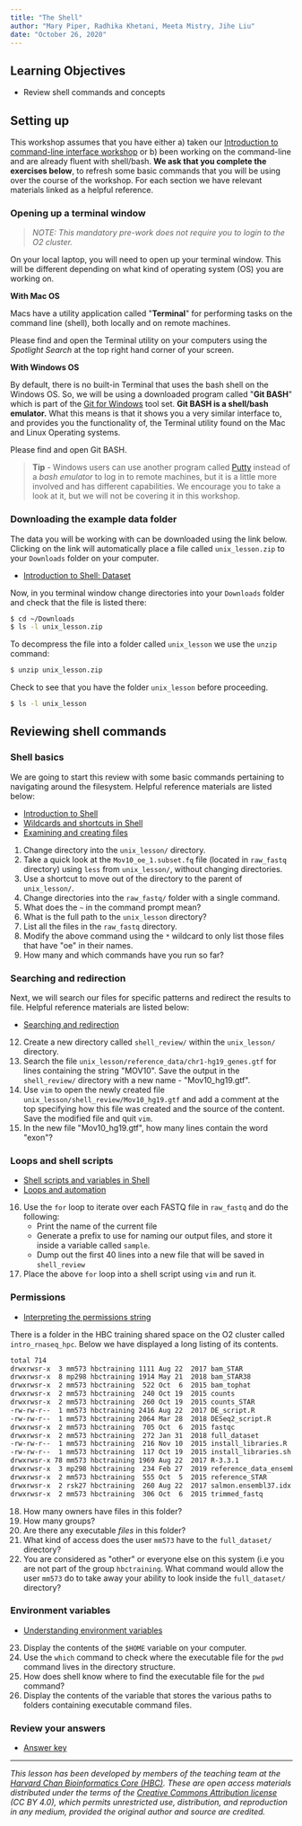```yaml
---
title: "The Shell"
author: "Mary Piper, Radhika Khetani, Meeta Mistry, Jihe Liu"
date: "October 26, 2020"
---
```


## Learning Objectives
- Review shell commands and concepts


## Setting up

This workshop assumes that you have either a) taken our [Introduction to command-line interface workshop](https://hbctraining.github.io/Intro-to-shell-flipped/schedule/) or b) been working on the command-line and are already fluent with shell/bash. **We ask that you complete the exercises below**, to refresh some basic commands that you will be using over the course of the workshop. For each section we have relevant materials linked as a helpful reference. 

### Opening up a terminal window

> *NOTE: This mandatory pre-work does not require you to login to the O2 cluster.*

On your local laptop, you will need to open up your terminal window. This will be different depending on what kind of operating system (OS) you are working on.

**With Mac OS**

Macs have a utility application called "**Terminal**" for performing tasks on the command line (shell), both locally and on remote machines. 

Please find and open the Terminal utility on your computers using the *Spotlight Search* at the top right hand corner of your screen.

**With Windows OS**

By default, there is no built-in Terminal that uses the bash shell on the Windows OS. So, we will be using a downloaded program called "**Git BASH**" which is part of the [Git for Windows](https://git-for-windows.github.io/) tool set. **Git BASH is a shell/bash emulator.** What this means is that it shows you a very similar interface to, and provides you the functionality of, the Terminal utility found on the Mac and Linux Operating systems.

Please find and open Git BASH.

> **Tip** - Windows users can use another program called [Putty](http://www.chiark.greenend.org.uk/~sgtatham/putty/download.html) instead of a *bash emulator* to log in to remote machines, but it is a little more involved and has different capabilities. We encourage you to take a look at it, but we will not be covering it in this workshop.

### Downloading the example data folder

The data you will be working with can be downloaded using the link below. Clicking on the link will automatically place a file called `unix_lesson.zip` to your `Downloads` folder on your computer.

- [Introduction to Shell: Dataset](https://github.com/hbctraining/Training-modules/blob/master/Intro_shell/data/unix_lesson.zip?raw=true)

Now, in you terminal window change directories into your `Downloads` folder and check that the file is listed there:

```bash
$ cd ~/Downloads
$ ls -l unix_lesson.zip 
```

To decompress the file into a folder called `unix_lesson` we use the `unzip` command:

```bash
$ unzip unix_lesson.zip
```

Check to see that you have the folder `unix_lesson` before proceeding.

```bash
$ ls -l unix_lesson
```

## Reviewing shell commands

### Shell basics
We are going to start this review with some basic commands pertaining to navigating around the filesystem. Helpful reference materials are listed below:

* [Introduction to Shell](https://hbctraining.github.io/Intro-to-shell-flipped//lessons/01_the_filesystem.html)
* [Wildcards and shortcuts in Shell](https://hbctraining.github.io/Intro-to-shell-flipped/lessons/02_wildcards_shortcuts.html)
* [Examining and creating files](https://hbctraining.github.io/Intro-to-shell-flipped/lessons/03_working_with_files.html)

1. Change directory into the `unix_lesson/` directory.
2. Take a quick look at the `Mov10_oe_1.subset.fq` file (located in `raw_fastq` directory) using `less` from `unix_lesson/`, without changing directories.
3. Use a shortcut to move out of the directory to the parent of `unix_lesson/`.
4. Change directories into the `raw_fastq/` folder with a single command.
5. What does the `~` in the command prompt mean?
6. What is the full path to the `unix_lesson` directory?
8. List all the files in the `raw_fastq` directory.
8. Modify the above command using the `*` wildcard to only list those files that have "oe" in their names.
10. How many and which commands have you run so far?

### Searching and redirection
Next, we will search our files for specific patterns and redirect the results to file. Helpful reference materials are listed below:

* [Searching and redirection](https://hbctraining.github.io/Intro-to-shell-flipped/lessons/04_searching_files.html)

12. Create a new directory called `shell_review/` within the `unix_lesson/` directory.
13. Search the file `unix_lesson/reference_data/chr1-hg19_genes.gtf` for lines containing the string "MOV10". Save the output in the `shell_review/` directory with a new name - "Mov10_hg19.gtf".
14. Use `vim` to open the newly created file `unix_lesson/shell_review/Mov10_hg19.gtf` and add a comment at the top specifying how this file was created and the source of the content. Save the modified file and quit `vim`.
15. In the new file "Mov10_hg19.gtf", how many lines contain the word "exon"?

### Loops and shell scripts

* [Shell scripts and variables in Shell](https://hbctraining.github.io/Intro-to-shell-flipped/lessons/05_shell-scripts_variable.html)
* [Loops and automation](https://hbctraining.github.io/Intro-to-shell-flipped/lessons/06_loops_and_automation.html)

16. Use the `for` loop to iterate over each FASTQ file in `raw_fastq` and do the following:
      * Print the name of the current file
      * Generate a prefix to use for naming our output files, and store it inside a variable called `sample`.
      * Dump out the first 40 lines into a new file that will be saved in `shell_review`
17. Place the above `for` loop into a shell script using `vim` and run it.

### Permissions

* [Interpreting the permissions string](https://hbctraining.github.io/Intro-to-shell-flipped/lessons/07_permissions_and_environment_variables.html#permissions)

There is a folder in the HBC training shared space on the O2 cluster called `intro_rnaseq_hpc`. Below we have displayed a long listing of its contents. 

``` bash
total 714
drwxrwsr-x  3 mm573 hbctraining 1111 Aug 22  2017 bam_STAR
drwxrwsr-x  8 mp298 hbctraining 1914 May 21  2018 bam_STAR38
drwxrwsr-x  2 mm573 hbctraining  522 Oct  6  2015 bam_tophat
drwxrwsr-x  2 mm573 hbctraining  240 Oct 19  2015 counts
drwxrwsr-x  2 mm573 hbctraining  260 Oct 19  2015 counts_STAR
-rw-rw-r--  1 mm573 hbctraining 2416 Aug 22  2017 DE_script.R
-rw-rw-r--  1 mm573 hbctraining 2064 Mar 28  2018 DESeq2_script.R
drwxrwsr-x  2 mm573 hbctraining  705 Oct  6  2015 fastqc
drwxrwsr-x  2 mm573 hbctraining  272 Jan 31  2018 full_dataset
-rw-rw-r--  1 mm573 hbctraining  216 Nov 10  2015 install_libraries.R
-rw-rw-r--  1 mm573 hbctraining  117 Oct 19  2015 install_libraries.sh
drwxrwsr-x 78 mm573 hbctraining 1969 Aug 22  2017 R-3.3.1
drwxrwsr-x  3 mp298 hbctraining  234 Feb 27  2019 reference_data_ensembl38
drwxrwsr-x  2 mm573 hbctraining  555 Oct  5  2015 reference_STAR
drwxrwsr-x  2 rsk27 hbctraining  260 Aug 22  2017 salmon.ensembl37.idx
drwxrwsr-x  2 mm573 hbctraining  306 Oct  6  2015 trimmed_fastq

```

18. How many owners have files in this folder?
19. How many groups?
20. Are there any executable *files* in this folder?
21. What kind of access does the user `mm573` have to the `full_dataset/` directory?
22. You are considered as "other" or everyone else on this system (i.e you are not part of the group `hbctraining`. What command would allow the user `mm573` do to take away your ability to look inside the `full_dataset/` directory?


### Environment variables

* [Understanding environment variables](https://hbctraining.github.io/Intro-to-shell-flipped/lessons/07_permissions_and_environment_variables.html#environment-variables)

23. Display the contents of the `$HOME` variable on your computer.
24. Use the `which` command to check where the executable file for the `pwd` command lives in the directory structure.
25. How does shell know where to find the executable file for the `pwd` command?
26. Display the contents of the variable that stores the various paths to folders containing executable command files.



### Review your answers
* [Answer key](shell_review_answer_key.md)

****

*This lesson has been developed by members of the teaching team at the [Harvard Chan Bioinformatics Core (HBC)](http://bioinformatics.sph.harvard.edu/). These are open access materials distributed under the terms of the [Creative Commons Attribution license](https://creativecommons.org/licenses/by/4.0/) (CC BY 4.0), which permits unrestricted use, distribution, and reproduction in any medium, provided the original author and source are credited.*
